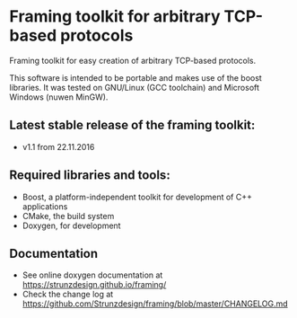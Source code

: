 # Framing toolkit for arbitrary TCP-based protocols 
Framing toolkit for easy creation of arbitrary TCP-based protocols.

This software is intended to be portable and makes use of the boost libraries. It was tested on GNU/Linux (GCC toolchain)
and Microsoft Windows (nuwen MinGW).

## Latest stable release of the framing toolkit:
- v1.1 from 22.11.2016

## Required libraries and tools:
- Boost, a platform-independent toolkit for development of C++ applications
- CMake, the build system
- Doxygen, for development

## Documentation
- See online doxygen documentation at https://strunzdesign.github.io/framing/
- Check the change log at https://github.com/Strunzdesign/framing/blob/master/CHANGELOG.md
